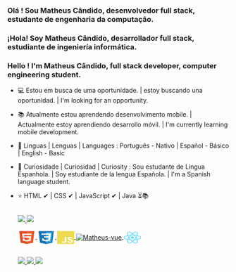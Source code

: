 ### Olá ! Sou Matheus Cândido, desenvolvedor full stack, estudante de engenharia da computação.
### ¡Hola! Soy Matheus Cândido, desarrollador full stack, estudiante de ingeniería informática.
### Hello ! I'm Matheus Cândido, full stack developer, computer engineering student.

- 💻 Estou em busca de uma oportunidade. | estoy buscando una oportunidad. | I'm looking for an opportunity.
- 📚 Atualmente estou aprendendo desenvolvimento mobile. | Actualmente estoy aprendiendo desarrollo móvil. | I'm currently learning mobile development.
- 🧠 Linguas | Lenguas | Languages : Português - Nativo | Español - Básico | English - Basic
- 📌 Curiosidade | Curiosidad | Curiosity : Sou estudante de Lingua Espanhola. | Soy estudiante de la lengua Española. | I'm a Spanish language student.
- ⭐ HTML ✔ | CSS ✔ | JavaScript ✔ | Java ⏳📚
  
  ##
  
  <div>
    <a href="https://github.com/Matheuslc7">
    <img height="180rem" src="https://github-readme-stats.vercel.app/api?username=matheuslc7&show_icons=true&theme=dark&include_all_commits=true&count_private=true"/>
    <img height="180rem" src="https://github-readme-stats.vercel.app/api/top-langs/?username=matheuslc7&layout-compact&langs_count=16&theme=dark"/>
  </div>
  
  <div style="display: inline_block"><br>
  <img align="center" alt="Matheus-HTML" height="30" width="40" src="https://raw.githubusercontent.com/devicons/devicon/master/icons/html5/html5-original.svg">
  <img align="center" alt="Matheus-CSS" height="30" width="40" src="https://raw.githubusercontent.com/devicons/devicon/master/icons/css3/css3-original.svg">
  <img align="center" alt="Matheus-Js" height="30" width="40" src="https://raw.githubusercontent.com/devicons/devicon/master/icons/javascript/javascript-plain.svg">
  <img align="center" alt="Matheus-vue" height="30" width="40" src="https://uxwing.com/wp-content/themes/uxwing/download/brands-and-social-media/vue-js-icon.svg">
  <img align="center" alt="Matheus-React" height="30" width="40" src="https://raw.githubusercontent.com/devicons/devicon/master/icons/react/react-original.svg">
  </div>
  
  ##
  
  <div>
  <a target="_blank" href="www.linkedin.com/in/matheus-cândido-497621271"> <img src="https://img.shields.io/badge/LinkedIn-0077B5?style=for-the-badge&logo=linkedin&logoColor=white"/> </a>
  <a href="https://api.whatsapp.com/send/?phone=5585996762002&text=Ol%C3%A1%2C+vim+pelo+Site+M7Dev.&type=phone_number&app_absent=0"><img src="https://img.shields.io/badge/WhatsApp-25D366?style=for-the-badge&logo=whatsapp&logoColor=white"/> </a>
  <a href="https://devbook.app/p/matheuslcandido7"> <img src="https://img.shields.io/badge/website-000000?style=for-the-badge&logo=About.me&logoColor=white"/> </a>
